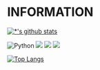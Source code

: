 # INFORMATION

[![*'s github stats](https://github-readme-stats.vercel.app/api?username=rohamvo&show_icons=true&theme=radical)](https://github.com/rohamvo)

![Python](https://img.shields.io/badge/-MySql-1F305F?style=flat-square&logo=MySql&logoColor=white)
<img src="https://img.shields.io/badge/-Python-87CEEB?style=flat-square&logo=Python&logoColor=blue"/>
<img src="https://img.shields.io/badge/-Visual Studio Code-FAFAD2?style=flat-square&logo=Visual Studio Code&logoColor=00FFFF"/>
<img src="https://img.shields.io/badge/-googlecolab-#F9AB00?style=flat&logo=googlecolab&logoColor=blue"/>

[![Top Langs](https://github-readme-stats.vercel.app/api/top-langs/?username=rohamvo)](https://github.com/rohamvo/github-readme-stats)
